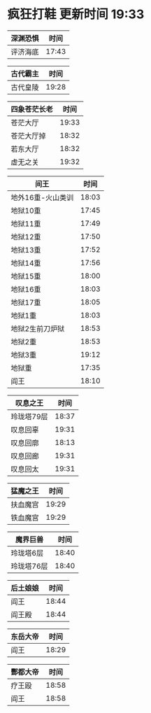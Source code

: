 # 疯狂打鞋 更新时间 19:33

| 深渊恐惧   | 时间    |
|--------|-------|
| 评济海底 | 17:43 |

| 古代霸主   | 时间    |
|--------|-------|
| 古代皇陵 | 19:28 |

| 四象苍茫长老   | 时间    |
|--------|-------|
| 苍茫大厅 | 19:33 |
| 苍茫大厅掉 | 18:32 |
| 若东大厅 | 18:32 |
| 虚无之关 | 19:32 |

| 间王   | 时间    |
|--------|-------|
| 地外16重-火山类训 | 18:03 |
| 地狱10重 | 17:45 |
| 地狱11重 | 17:49 |
| 地狱12重 | 17:50 |
| 地狱13重 | 17:52 |
| 地狱14重 | 17:56 |
| 地狱15重 | 18:00 |
| 地狱16重 | 18:03 |
| 地狱17重 | 18:05 |
| 地狱1重 | 18:03 |
| 地狱2生前刀炉狱 | 18:53 |
| 地狱2重 | 18:53 |
| 地狱3重 | 19:12 |
| 地狱重 | 17:35 |
| 阎王 | 18:10 |

| 叹息之王   | 时间    |
|--------|-------|
| 玲珑塔79层 | 18:37 |
| 叹息回辜 | 19:31 |
| 叹息回廓 | 18:13 |
| 叹息回廊 | 19:31 |
| 叹息回太 | 19:31 |

| 猛魔之王   | 时间    |
|--------|-------|
| 扶血魔宫 | 19:29 |
| 铁血魔宫 | 19:29 |

| 魔界巨兽   | 时间    |
|--------|-------|
| 玲珑塔6层 | 18:40 |
| 玲珑塔76层 | 18:40 |

| 后土娘娘   | 时间    |
|--------|-------|
| 阎王 | 18:44 |
| 阎王殿 | 18:44 |

| 东岳大帝   | 时间    |
|--------|-------|
| 阎王 | 18:29 |

| 酆都大帝   | 时间    |
|--------|-------|
| 疗王殴 | 18:58 |
| 阎王 | 18:58 |